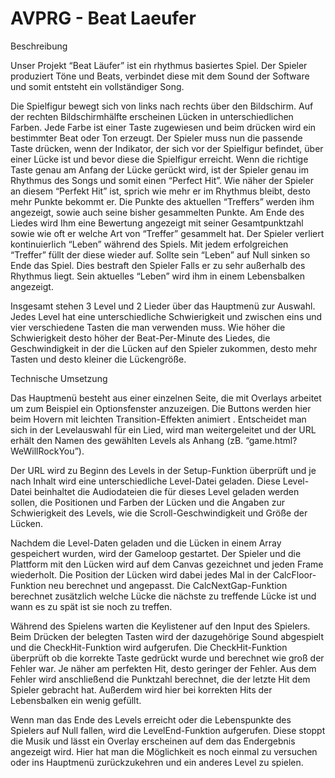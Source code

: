 # AVPRG - Beat Laeufer

Beschreibung

Unser Projekt “Beat Läufer” ist ein rhythmus basiertes Spiel. 
Der Spieler produziert Töne und Beats, verbindet diese mit dem Sound der Software und somit entsteht ein vollständiger Song.

Die Spielfigur bewegt sich von links nach rechts über den Bildschirm. Auf der rechten Bildschirmhälfte erscheinen Lücken in unterschiedlichen Farben.
Jede Farbe ist einer Taste zugewiesen und beim drücken wird ein bestimmter Beat oder Ton erzeugt. 
Der Spieler muss nun die passende Taste drücken, wenn der Indikator, der sich vor der Spielfigur befindet, über einer Lücke ist und bevor diese die Spielfigur erreicht. 
Wenn die richtige Taste genau am Anfang der Lücke gerückt wird, ist der Spieler genau im Rhythmus des Songs und somit einen “Perfect Hit”.
Wie näher der Spieler an diesem “Perfekt Hit” ist, sprich wie mehr er im Rhythmus bleibt, desto mehr Punkte bekommt er. Die Punkte des aktuellen “Treffers” werden ihm angezeigt, sowie auch seine bisher gesammelten Punkte.
Am Ende des Liedes wird Ihm eine Bewertung angezeigt mit seiner Gesamtpunktzahl sowie wie oft er welche Art von “Treffer” gesammelt hat.
Der Spieler verliert kontinuierlich “Leben” während des Spiels. Mit jedem erfolgreichen “Treffer” füllt der diese wieder auf. Sollte sein “Leben” auf Null sinken so Ende das Spiel. Dies bestraft den Spieler Falls er zu sehr außerhalb des Rhythmus liegt. Sein aktuelles “Leben” wird ihm in einem Lebensbalken angezeigt.

Insgesamt stehen 3 Level und 2 Lieder über das Hauptmenü zur Auswahl. Jedes Level hat eine unterschiedliche Schwierigkeit und zwischen eins und vier verschiedene Tasten die man verwenden muss. Wie höher die Schwierigkeit desto höher der Beat-Per-Minute des Liedes, die Geschwindigkeit in der die Lücken auf den Spieler zukommen, desto mehr Tasten  und desto kleiner die Lückengröße.


Technische Umsetzung

Das Hauptmenü besteht aus einer einzelnen Seite, die mit Overlays arbeitet um zum Beispiel ein Optionsfenster anzuzeigen. Die Buttons werden hier beim Hovern mit leichten Transition-Effekten animiert . Entscheidet man sich in der 
Levelauswahl für ein Lied, wird man weitergeleitet und der URL erhält den Namen 
des gewählten Levels als Anhang (zB. “game.html?WeWillRockYou”).

Der URL wird zu Beginn des Levels in der Setup-Funktion überprüft und je nach Inhalt wird eine unterschiedliche Level-Datei geladen. Diese Level-Datei beinhaltet die Audiodateien die für dieses Level geladen werden sollen, die Positionen und Farben der Lücken und die Angaben zur Schwierigkeit des Levels, wie die Scroll-Geschwindigkeit und Größe der Lücken. 

Nachdem die Level-Daten geladen und die Lücken in einem Array gespeichert wurden, wird der Gameloop gestartet. Der Spieler und die Plattform mit den Lücken wird auf dem Canvas gezeichnet und jeden Frame wiederholt. Die Position der Lücken wird dabei jedes Mal in der CalcFloor-Funktion neu berechnet und angepasst. Die CalcNextGap-Funktion berechnet zusätzlich welche Lücke die nächste zu treffende Lücke ist und wann es zu spät ist sie noch zu treffen. 

Während des Spielens warten die Keylistener auf den Input des Spielers. Beim Drücken der belegten Tasten wird der dazugehörige Sound abgespielt und die CheckHit-Funktion wird aufgerufen. Die CheckHit-Funktion überprüft ob die korrekte Taste gedrückt wurde und berechnet wie groß der Fehler war. Je näher am perfekten Hit, desto geringer der Fehler. Aus dem Fehler wird anschließend die Punktzahl berechnet, die der letzte Hit dem Spieler gebracht hat. Außerdem wird hier bei korrekten Hits der Lebensbalken ein wenig gefüllt.

Wenn man das Ende des Levels erreicht oder die Lebenspunkte des Spielers auf Null fallen, wird die LevelEnd-Funktion aufgerufen. Diese stoppt die Musik und lässt ein Overlay erscheinen auf dem das Endergebnis angezeigt wird. Hier hat man die Möglichkeit es noch einmal zu versuchen oder ins Hauptmenü zurückzukehren und ein anderes Level zu spielen.
